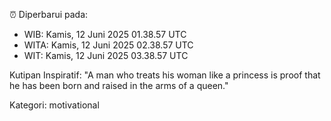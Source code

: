 ⏰ Diperbarui pada:
- WIB: Kamis, 12 Juni 2025 01.38.57 UTC
- WITA: Kamis, 12 Juni 2025 02.38.57 UTC
- WIT: Kamis, 12 Juni 2025 03.38.57 UTC

Kutipan Inspiratif:
"A man who treats his woman like a princess is proof that he has been born and raised in the arms of a queen."


Kategori: motivational

